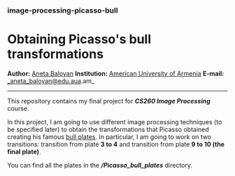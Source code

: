 ### image-processing-picasso-bull
# Obtaining Picasso's bull transformations
**Author:** [Aneta Baloyan](https://www.linkedin.com/in/aneta-baloyan/)
**Institution:** [American University of Armenia](https://aua.am/)
**E-mail:** _aneta_baloyan@edu.aua.am_
***

This repository contains my final project for **_CS260 Image Processing_** course. 

In this project, I am going to use different image processing techniques (to be specified later) to obtain the transformations that Picasso obtained creating his famous [bull plates](https://www.widewalls.ch/magazine/pablo-picaso-bull-plates). In particular, I am going to work on two transitions: transition from plate **3 to 4** and transition from plate **9 to 10 (the final plate)**. 

You can find all the plates in the **_/Picasso_bull_plates_** directory.
